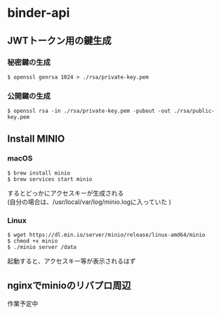 # binder-api

## JWTトークン用の鍵生成
### 秘密鍵の生成
```
$ openssl genrsa 1024 > ./rsa/private-key.pem
```
### 公開鍵の生成
```
$ openssl rsa -in ./rsa/private-key.pem -pubout -out ./rsa/public-key.pem
```

## Install MINIO
### macOS
```
$ brew install minio
$ brew services start minio
```
するとどっかにアクセスキーが生成される  
(自分の場合は、/usr/local/var/log/minio.logに入っていた )

### Linux
```
$ wget https://dl.min.io/server/minio/release/linux-amd64/minio
$ chmod +x minio
$ ./minio server /data
```
起動すると、アクセスキー等が表示されるはず

## nginxでminioのリバプロ周辺
作業予定中